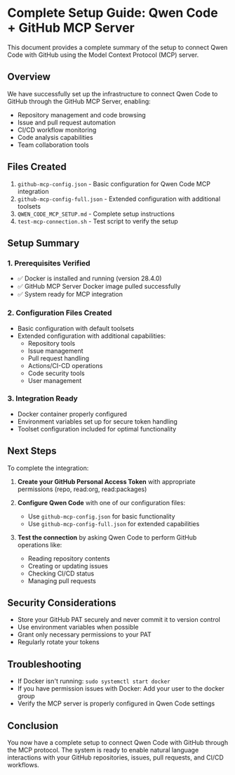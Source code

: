 # Complete Setup Guide: Qwen Code + GitHub MCP Server

This document provides a complete summary of the setup to connect Qwen Code with GitHub using the Model Context Protocol (MCP) server.

## Overview

We have successfully set up the infrastructure to connect Qwen Code to GitHub through the GitHub MCP Server, enabling:
- Repository management and code browsing
- Issue and pull request automation
- CI/CD workflow monitoring
- Code analysis capabilities
- Team collaboration tools

## Files Created

1. `github-mcp-config.json` - Basic configuration for Qwen Code MCP integration
2. `github-mcp-config-full.json` - Extended configuration with additional toolsets
3. `QWEN_CODE_MCP_SETUP.md` - Complete setup instructions
4. `test-mcp-connection.sh` - Test script to verify the setup

## Setup Summary

### 1. Prerequisites Verified
- ✅ Docker is installed and running (version 28.4.0)
- ✅ GitHub MCP Server Docker image pulled successfully
- ✅ System ready for MCP integration

### 2. Configuration Files Created
- Basic configuration with default toolsets
- Extended configuration with additional capabilities:
  - Repository tools
  - Issue management
  - Pull request handling
  - Actions/CI-CD operations
  - Code security tools
  - User management

### 3. Integration Ready
- Docker container properly configured
- Environment variables set up for secure token handling
- Toolset configuration included for optimal functionality

## Next Steps

To complete the integration:

1. **Create your GitHub Personal Access Token** with appropriate permissions (repo, read:org, read:packages)

2. **Configure Qwen Code** with one of our configuration files:
   - Use `github-mcp-config.json` for basic functionality
   - Use `github-mcp-config-full.json` for extended capabilities

3. **Test the connection** by asking Qwen Code to perform GitHub operations like:
   - Reading repository contents
   - Creating or updating issues
   - Checking CI/CD status
   - Managing pull requests

## Security Considerations

- Store your GitHub PAT securely and never commit it to version control
- Use environment variables when possible
- Grant only necessary permissions to your PAT
- Regularly rotate your tokens

## Troubleshooting

- If Docker isn't running: `sudo systemctl start docker`
- If you have permission issues with Docker: Add your user to the docker group
- Verify the MCP server is properly configured in Qwen Code settings

## Conclusion

You now have a complete setup to connect Qwen Code with GitHub through the MCP protocol. The system is ready to enable natural language interactions with your GitHub repositories, issues, pull requests, and CI/CD workflows.